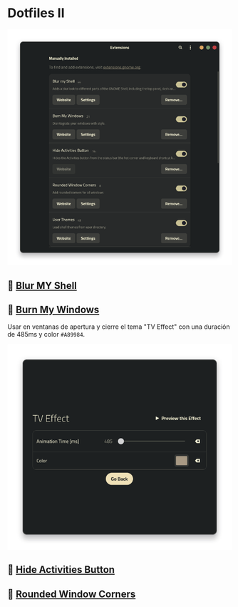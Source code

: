 # Dotfiles II

![extensions](/screenshots/extensions.png "Configuración de extensiones")

## 🌼 [Blur MY Shell](https://extensions.gnome.org/extension/3193/blur-my-shell/)

## 🌼 [Burn My Windows](https://extensions.gnome.org/extension/4679/burn-my-windows/)

Usar en ventanas de apertura y cierre el tema "TV Effect" con una duración de 485ms y color `#A89984`.

![burn my windows](/screenshots/burn_my_windows.png)

## 🌼 [Hide Activities Button](https://extensions.gnome.org/extension/744/hide-activities-button/)

## 🌼 [Rounded Window Corners](https://extensions.gnome.org/extension/5237/rounded-window-corners/)


